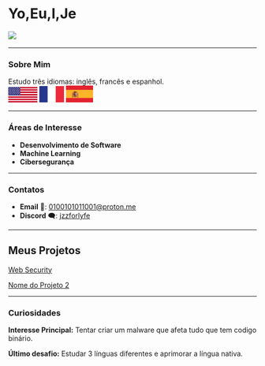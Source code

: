 # Yo,Eu,I,Je

<img src="https://upload.wikimedia.org/wikipedia/commons/e/ee/By_Dore%2C_Gustave%3B_La_Sainte_Trinite.jpg" width="250">

 

---

### Sobre Mim
Estudo três idiomas: inglês, francês e espanhol.
<br>
<img src="532212-bandeira-dos-estados-unidos-da-america-bandeira-do-eua-fundo-da-bandeira-da-america-vetor.jpg" alt="Inglaterra" width="59">
<img src="france-flag-logo-dbc61b59a7-seeklogo-com.png" alt="França" width="50">
<img src="bandeira-espanha-logo-76731839FE-seeklogo.com.png" alt="Espanha" width="55">



---

### Áreas de Interesse
- **Desenvolvimento de Software**
- **Machine Learning**
- **Cibersegurança**

---

### Contatos
- **Email** 📧: [0100101011001@proton.me](mailto:0100101011001@proton.me)
- **Discord** 🗨️: [jzzforlyfe](https://discordapp.com/users/jzzforlyfe)


---

## Meus Projetos

[Web Security](https://github.com/users/jzzlucas/projects/2/views/1)

[Nome do Projeto 2](link_do_projeto)

---

### Curiosidades

**Interesse Principal:** Tentar criar um malware que afeta tudo que tem codigo binário.

**Último desafio:** Estudar 3 línguas diferentes e aprimorar a língua nativa. 
